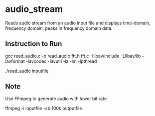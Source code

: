 # audio_stream
Reads audio stream from an audio input file and displays time-domain, frequency domain, peaks in frequency domain data.


## Instruction to Run

 gcc read_audio.c -o read_audio fft.h fft.c -Ilibav/include -Llibav/lib -lavformat -lavcodec
-lavutil  -lz -lm -lpthread

 ./read_audio inputfile


## Note

Use FFmpeg to generate audio with lower bit rate

 ffmpeg -i inputfile -ab 100k outputfile
